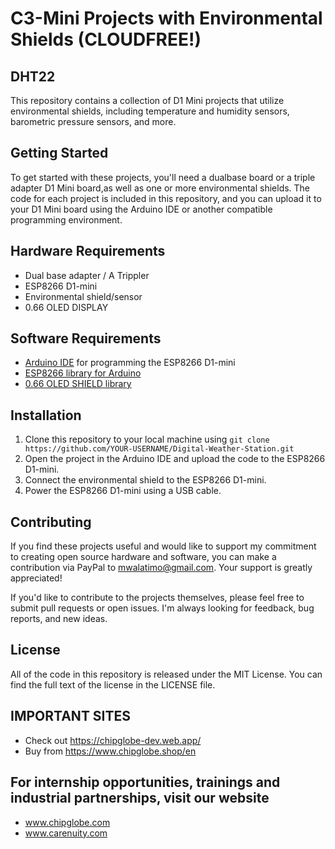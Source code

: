 # C3-Mini Projects with Environmental Shields (CLOUDFREE!)
## DHT22
This repository contains a collection of D1 Mini projects that utilize environmental shields, including temperature and humidity sensors, barometric pressure sensors, and more.

## Getting Started
To get started with these projects, you'll need a dualbase board or a triple adapter D1 Mini board,as well as one or more environmental shields. The code for each project is included in this repository, and you can upload it to your D1 Mini board using the Arduino IDE or another compatible programming environment.

## Hardware Requirements
- Dual base adapter / A Trippler
- ESP8266 D1-mini
- Environmental shield/sensor
- 0.66 OLED DISPLAY

## Software Requirements
- [Arduino IDE](https://www.arduino.cc/en/software) for programming the ESP8266 D1-mini
- [ESP8266 library for Arduino](https://github.com/esp8266/Arduino)
- [0.66 OLED SHIELD library](https://github.com/mcauser/Adafruit_SSD1306/tree/esp8266-64x48)

## Installation
1. Clone this repository to your local machine using `git clone https://github.com/YOUR-USERNAME/Digital-Weather-Station.git`
2. Open the project in the Arduino IDE and upload the code to the ESP8266 D1-mini.
3. Connect the environmental shield to the ESP8266 D1-mini.
4. Power the ESP8266 D1-mini using a USB cable.

## Contributing
If you find these projects useful and would like to support my commitment to creating open source hardware and software, you can make a contribution via PayPal to mwalatimo@gmail.com. Your support is greatly appreciated!

If you'd like to contribute to the projects themselves, please feel free to submit pull requests or open issues. I'm always looking for feedback, bug reports, and new ideas.

## License
All of the code in this repository is released under the MIT License. You can find the full text of the license in the LICENSE file.

## IMPORTANT SITES
- Check out https://chipglobe-dev.web.app/
- Buy from https://www.chipglobe.shop/en

## For internship opportunities, trainings and industrial partnerships, visit our website
-  www.chipglobe.com
-  www.carenuity.com
